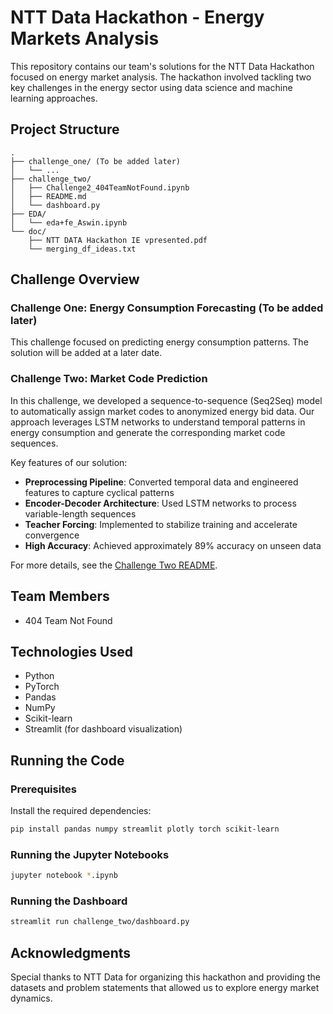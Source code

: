 # NTT Data Hackathon - Energy Markets Analysis

This repository contains our team's solutions for the NTT Data Hackathon focused on energy market analysis. The hackathon involved tackling two key challenges in the energy sector using data science and machine learning approaches.

## Project Structure

```
.
├── challenge_one/ (To be added later)
│   └── ...
├── challenge_two/
│   ├── Challenge2_404TeamNotFound.ipynb
│   ├── README.md
│   └── dashboard.py
├── EDA/
│   └── eda+fe_Aswin.ipynb
└── doc/
    ├── NTT DATA Hackathon IE vpresented.pdf
    └── merging_df_ideas.txt
```

## Challenge Overview

### Challenge One: Energy Consumption Forecasting (To be added later)

This challenge focused on predicting energy consumption patterns. The solution will be added at a later date.

### Challenge Two: Market Code Prediction

In this challenge, we developed a sequence-to-sequence (Seq2Seq) model to automatically assign market codes to anonymized energy bid data. Our approach leverages LSTM networks to understand temporal patterns in energy consumption and generate the corresponding market code sequences.

Key features of our solution:
- **Preprocessing Pipeline**: Converted temporal data and engineered features to capture cyclical patterns
- **Encoder-Decoder Architecture**: Used LSTM networks to process variable-length sequences
- **Teacher Forcing**: Implemented to stabilize training and accelerate convergence
- **High Accuracy**: Achieved approximately 89% accuracy on unseen data

For more details, see the [Challenge Two README](challenge_two/README.md).

## Team Members

- 404 Team Not Found

## Technologies Used

- Python
- PyTorch
- Pandas
- NumPy
- Scikit-learn
- Streamlit (for dashboard visualization)

## Running the Code

### Prerequisites

Install the required dependencies:

```bash
pip install pandas numpy streamlit plotly torch scikit-learn
```

### Running the Jupyter Notebooks

```bash
jupyter notebook *.ipynb
```

### Running the Dashboard

```bash
streamlit run challenge_two/dashboard.py
```

## Acknowledgments

Special thanks to NTT Data for organizing this hackathon and providing the datasets and problem statements that allowed us to explore energy market dynamics.